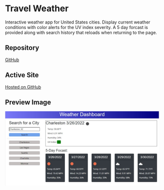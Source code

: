 # Travel Weather
Interactive weather app for United States cities.  Display current weather conditions with color alerts for the UV index severity.  A 5 day forcast is provided along with search history that reloads when returning to the page.

## Repository
[GitHub](https://github.com/ladytrell/travel-weather/)

## Active Site
[Hosted on GitHub ](https://ladytrell.github.io/travel-weather/)


## Preview Image
![Preview of web page](./assets/images/demo-image.jpg/)